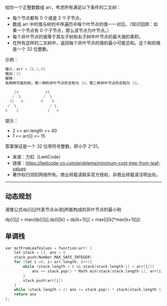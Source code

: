 给你一个正整数数组 arr，考虑所有满足以下条件的二叉树：

- 每个节点都有 0 个或是 2 个子节点。
- 数组 arr 中的值与树的中序遍历中每个叶节点的值一一对应。（知识回顾：如果一个节点有 0 个子节点，那么该节点为叶节点。）
- 每个非叶节点的值等于其左子树和右子树中叶节点的最大值的乘积。
- 在所有这样的二叉树中，返回每个非叶节点的值的最小可能总和。这个和的值是一个 32 位整数。

示例：

```cpp
输入：arr = [6,2,4]
输出：32
解释：
有两种可能的树，第一种的非叶节点的总和为 36，第二种非叶节点的总和为 32。

    24            24
   /  \          /  \
  12   4        6    8
 /  \               / \
6    2             2   4
```

提示：

- 2 <= arr.length <= 40
- 1 <= arr[i] <= 15

答案保证是一个 32 位带符号整数，即小于 2^31。

- 来源：力扣（LeetCode）
- 链接：https://leetcode-cn.com/problems/minimum-cost-tree-from-leaf-values
- 著作权归领扣网络所有。商业转载请联系官方授权，非商业转载请注明出处。

---

## 动态规划

递推公式dp[i][j]代表节点从i到j所能构成的非叶节点的最小和

dp[i][j] = max(dp[i][j],dp[i][k] + dp[k+1][j] + max[i][k]*max[k+1][j])

## 单调栈

```cpp
var mctFromLeafValues = function(arr) {
    let stack = [], ans = 0
    stack.push(Number.MAX_SAFE_INTEGER)
    for (let i =0; i< arr.length; i++){
        while (stack.length > 0 && stack[stack.length-1] < arr[i]){
            ans += stack.pop() * Math.min(stack[stack.length-1], arr[i])
        }
        stack.push(arr[i])
    }
    while (stack.length > 2) ans += stack.pop() * stack[stack.length-1]
    return ans
};
```
